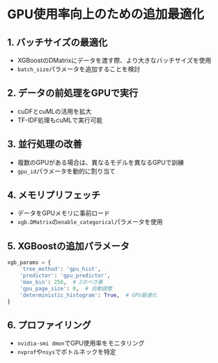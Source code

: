 # GPU使用率向上のための追加最適化

## 1. バッチサイズの最適化
- XGBoostのDMatrixにデータを渡す際、より大きなバッチサイズを使用
- `batch_size`パラメータを追加することを検討

## 2. データの前処理をGPUで実行
- cuDFとcuMLの活用を拡大
- TF-IDF処理もcuMLで実行可能

## 3. 並行処理の改善
- 複数のGPUがある場合は、異なるモデルを異なるGPUで訓練
- `gpu_id`パラメータを動的に割り当て

## 4. メモリプリフェッチ
- データをGPUメモリに事前ロード
- `xgb.DMatrix`の`enable_categorical`パラメータを使用

## 5. XGBoostの追加パラメータ
```python
xgb_params = {
    'tree_method': 'gpu_hist',
    'predictor': 'gpu_predictor',
    'max_bin': 256,  # 2のべき乗
    'gpu_page_size': 0,  # 自動調整
    'deterministic_histogram': True,  # GPU最適化
}
```

## 6. プロファイリング
- `nvidia-smi dmon`でGPU使用率をモニタリング
- `nvprof`や`nsys`でボトルネックを特定